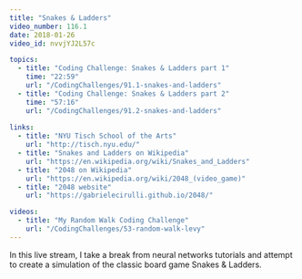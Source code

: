 ```yaml
---
title: "Snakes & Ladders"
video_number: 116.1
date: 2018-01-26
video_id: nvvjYJ2L57c

topics:
  - title: "Coding Challenge: Snakes & Ladders part 1"
    time: "22:59"
    url: "/CodingChallenges/91.1-snakes-and-ladders"
  - title: "Coding Challenge: Snakes & Ladders part 2"
    time: "57:16"
    url: "/CodingChallenges/91.2-snakes-and-ladders"
 
links:
  - title: "NYU Tisch School of the Arts"
    url: "http://tisch.nyu.edu/"
  - title: "Snakes and Ladders on Wikipedia"
    url: "https://en.wikipedia.org/wiki/Snakes_and_Ladders"
  - title: "2048 on Wikipedia"
    url: "https://en.wikipedia.org/wiki/2048_(video_game)"
  - title: "2048 website"
    url: "https://gabrielecirulli.github.io/2048/"

videos:
  - title: "My Random Walk Coding Challenge"
    url: "/CodingChallenges/53-random-walk-levy"
---
```


In this live stream, I take a break from neural networks tutorials and attempt to create a simulation of the classic board game Snakes & Ladders.
